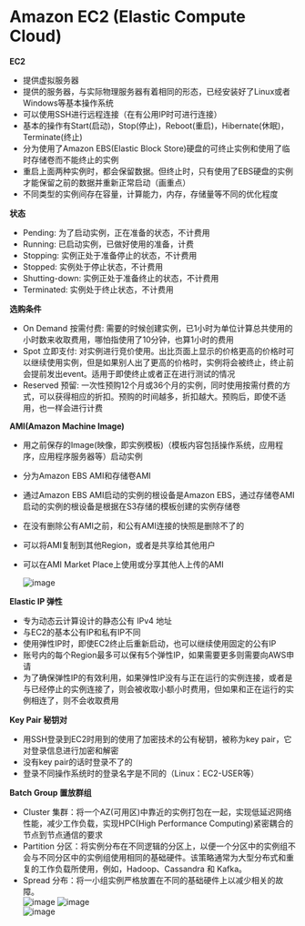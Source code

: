 # Amazon EC2 (Elastic Compute Cloud)

**EC2**
* 提供虚拟服务器
* 提供的服务器，与实际物理服务器有着相同的形态，已经安装好了Linux或者Windows等基本操作系统
* 可以使用SSH进行远程连接（在有公用IP时可进行连接）
* 基本的操作有Start(启动)，Stop(停止)，Reboot(重启)，Hibernate(休眠)，Terminate(终止)
* 分为使用了Amazon EBS(Elastic Block Store)硬盘的可终止实例和使用了临时存储卷而不能终止的实例
* 重启上面两种实例时，都会保留数据。但终止时，只有使用了EBS硬盘的实例才能保留之前的数据并重新正常启动（画重点）
* 不同类型的实例间存在容量，计算能力，内存，存储量等不同的优化程度

**状态**
* Pending: 为了启动实例，正在准备的状态，不计费用
* Running: 已启动实例，已做好使用的准备，计费
* Stopping: 实例正处于准备停止的状态，不计费用
* Stopped: 实例处于停止状态，不计费用
* Shutting-down: 实例正处于准备终止的状态，不计费用
* Terminated: 实例处于终止状态，不计费用

**选购条件**
* On Demand 按需付费: 需要的时候创建实例，已1小时为单位计算总共使用的小时数来收取费用，哪怕指使用了10分钟，也算1小时的费用
* Spot 立即支付: 对实例进行竞价使用。出比页面上显示的价格更高的价格时可以继续使用实例，但是如果别人出了更高的价格时，实例将会被终止，终止前会提前发出event。适用于即使终止或者正在进行测试的情况
* Reserved 预留: 一次性预购12个月或36个月的实例，同时使用按需付费的方式，可以获得相应的折扣。预购的时间越多，折扣越大。预购后，即使不适用，也一样会进行计费

**AMI(Amazon Machine Image)**
* 用之前保存的Image(映像，即实例模板)（模板内容包括操作系统，应用程序，应用程序服务器等）启动实例
* 分为Amazon EBS AMI和存储卷AMI
* 通过Amazon EBS AMI启动的实例的根设备是Amazon EBS，通过存储卷AMI启动的实例的根设备是根据在S3存储的模板创建的实例存储卷
* 在没有删除公有AMI之前，和公有AMI连接的快照是删除不了的
* 可以将AMI复制到其他Region，或者是共享给其他用户
* 可以在AMI Market Place上使用或分享其他人上传的AMI

    ![image](https://user-images.githubusercontent.com/86281887/135201507-33f4a2f5-6eed-4866-8319-cab936e30cb4.png)

**Elastic IP 弹性**
* 专为动态云计算设计的静态公有 IPv4 地址
* 与EC2的基本公有IP和私有IP不同
* 使用弹性IP时，即使EC2终止后重新启动，也可以继续使用固定的公有IP
* 账号内的每个Region最多可以保有5个弹性IP，如果需要更多则需要向AWS申请
* 为了确保弹性IP的有效利用，如果弹性IP没有与正在运行的实例连接，或者是与已经停止的实例连接了，则会被收取小额小时费用，但如果和正在运行的实例相连了，则不会收取费用

**Key Pair 秘钥对**
* 用SSH登录到EC2时用到的使用了加密技术的公有秘钥，被称为key pair，它对登录信息进行加密和解密
* 没有key pair的话时登录不了的
* 登录不同操作系统时的登录名字是不同的（Linux：EC2-USER等）

**Batch Group 置放群组**
* Cluster 集群：将一个AZ(可用区)中靠近的实例打包在一起，实现低延迟网络性能，减少工作负载，实现HPC(High Performance Computing)紧密耦合的节点到节点通信的要求
* Partition 分区：将实例分布在不同逻辑的分区上，以便一个分区中的实例组不会与不同分区中的实例组使用相同的基础硬件。该策略通常为大型分布式和重复的工作负载所使用，例如，Hadoop、Cassandra 和 Kafka。
* Spread 分布：将一小组实例严格放置在不同的基础硬件上以减少相关的故障。\
![image](https://user-images.githubusercontent.com/86281887/135220202-d01e5938-1ee2-4c6e-9287-c41cfacfecdc.png)
![image](https://user-images.githubusercontent.com/86281887/135220240-96083b64-6fc9-4293-8d56-dab2b183bdd2.png)\
![image](https://user-images.githubusercontent.com/86281887/135220258-10be599b-103b-4092-b066-fb3729235a04.png)
